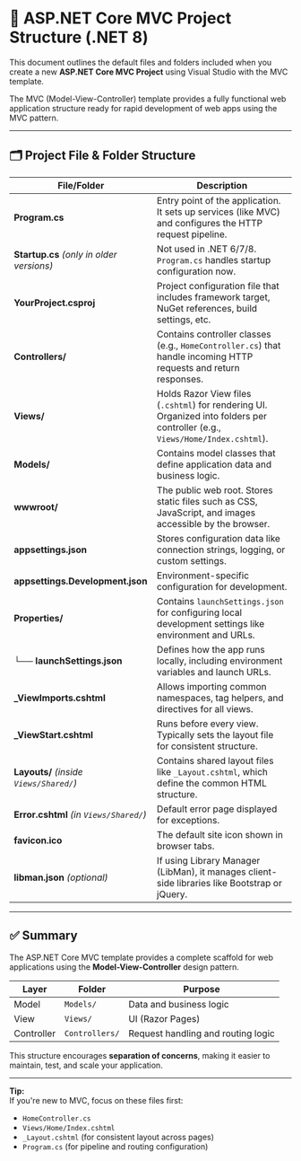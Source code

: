 # 📁 ASP.NET Core MVC Project Structure (.NET 8)

This document outlines the default files and folders included when you create a new **ASP.NET Core MVC Project** using Visual Studio with the MVC template.

The MVC (Model-View-Controller) template provides a fully functional web application structure ready for rapid development of web apps using the MVC pattern.

---

## 🗂️ Project File & Folder Structure

| File/Folder                      | Description |
|----------------------------------|-------------|
| **Program.cs**                  | Entry point of the application. It sets up services (like MVC) and configures the HTTP request pipeline. |
| **Startup.cs** *(only in older versions)* | Not used in .NET 6/7/8. `Program.cs` handles startup configuration now. |
| **YourProject.csproj**          | Project configuration file that includes framework target, NuGet references, build settings, etc. |
| **Controllers/**                | Contains controller classes (e.g., `HomeController.cs`) that handle incoming HTTP requests and return responses. |
| **Views/**                      | Holds Razor View files (`.cshtml`) for rendering UI. Organized into folders per controller (e.g., `Views/Home/Index.cshtml`). |
| **Models/**                     | Contains model classes that define application data and business logic. |
| **wwwroot/**                    | The public web root. Stores static files such as CSS, JavaScript, and images accessible by the browser. |
| **appsettings.json**            | Stores configuration data like connection strings, logging, or custom settings. |
| **appsettings.Development.json**| Environment-specific configuration for development. |
| **Properties/**                 | Contains `launchSettings.json` for configuring local development settings like environment and URLs. |
| └── **launchSettings.json**     | Defines how the app runs locally, including environment variables and launch URLs. |
| **_ViewImports.cshtml**         | Allows importing common namespaces, tag helpers, and directives for all views. |
| **_ViewStart.cshtml**           | Runs before every view. Typically sets the layout file for consistent structure. |
| **Layouts/** *(inside `Views/Shared/`)* | Contains shared layout files like `_Layout.cshtml`, which define the common HTML structure. |
| **Error.cshtml** *(in `Views/Shared/`)* | Default error page displayed for exceptions. |
| **favicon.ico**                 | The default site icon shown in browser tabs. |
| **libman.json** *(optional)*    | If using Library Manager (LibMan), it manages client-side libraries like Bootstrap or jQuery. |

---

## ✅ Summary

The ASP.NET Core MVC template provides a complete scaffold for web applications using the **Model-View-Controller** design pattern.

| Layer       | Folder         | Purpose |
|-------------|----------------|---------|
| Model       | `Models/`      | Data and business logic |
| View        | `Views/`       | UI (Razor Pages) |
| Controller  | `Controllers/` | Request handling and routing logic |

This structure encourages **separation of concerns**, making it easier to maintain, test, and scale your application.

---

**Tip:**  
If you're new to MVC, focus on these files first:
- `HomeController.cs`
- `Views/Home/Index.cshtml`
- `_Layout.cshtml` (for consistent layout across pages)
- `Program.cs` (for pipeline and routing configuration)

